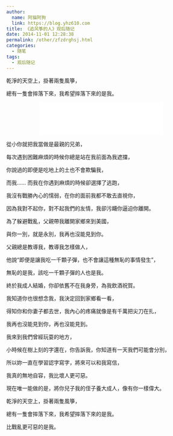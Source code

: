 ```yaml
---
author: 
  name: 阿猫阿狗
  link: https://blog.yhz610.com
title: 《追风筝的人》观后随记
date: 2014-11-01 12:28:38
permalink: /other/zfzdrghsj.html
categories: 
  - 随笔
tags: 
  - 观后随记
---
```


乾淨的天空上，掛著兩隻風箏，

總有一隻會摔落下來，我希望摔落下來的是我。

<!-- more -->

<center>
<iframe frameborder="no" border="0" marginwidth="0" marginheight="0" width=330 height=86 src="//music.163.com/outchain/player?type=2&id=990884&auto=1&height=66"></iframe></center>

從小你就把我當做是最親的兄弟，

每次遇到困難麻煩的時候你總是站在我前面為我遮擋，

你說過的即便是吃地上的土也不會欺騙我，

而我…… 而我在你遇到麻煩的時候卻選擇了逃跑，

我沒有戰勝內心的懦弱，在你的面前我都不敢去直視你，

因為我對不起你，對不起我們的友情，我卻污衊你逼迫你離開。

為了躲避戰亂，父親帶我離開家鄉來到美國，

與你一別，就是永別，我再也沒能見到你。

父親總是教導我，教導我怎樣做人，

他說“即便是讓我吃一千顆子彈，也不會讓這種無恥的事情發生”，

無恥的是我，該吃一千顆子彈的人也是我。

終於我成人結婚，你卻依舊不在我身旁，為我飲酒祝賀。

我知道你也很想念我，我決定回到家鄉看一看，

得知你和你妻子都去世，我內心的疼痛就像是有千萬把尖刀在扎，

我再也沒能見到你，再也沒能見到。

我來到我們曾經玩耍的地方，

小時候在樹上刻的字還在，你告訴我，你知道有一天我們可能會分別，

所以妳一直在學習認字寫字，將來可以和我寫信，

我真的無地自容，我比壞人更可惡。

現在唯一能做的是，將你兒子我的侄子養大成人，像有你一樣偉大。

乾淨的天空上，掛著兩隻風箏，

總有一隻會摔落下來，我希望摔落下來的是我。

比戰亂更可惡的是我。